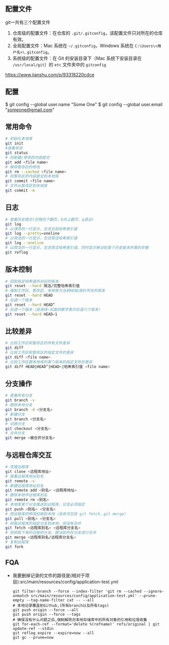 ## 配置文件

git一共有三个配置文件

1. 仓库级的配置文件：在仓库的 `.git/.gitconfig`，该配置文件只对所在的仓库有效。
2. 全局配置文件：Mac 系统在 `~/.gitconfig`，Windows 系统在 `C:\Users\<用户名>\.gitconfig`。
3. 系统级的配置文件：在 Git 的安装目录下（Mac 系统下安装目录在 `/usr/local/git`）的 `etc` 文件夹中的 `gitconfig`

https://www.jianshu.com/p/93318220cdce

## 配置

$ git config --global user.name "Some One"
$ git config --global user.email "someone@gmail.com"



## 常用命令

```bash
# 初始化本地库
git init
#查看状态
git status
# 将新建/修改的内容提交
git add <file name>
# 移除暂存区的修改
git rm --cached <file name>
# 将暂存区的内容提交到本地库
git commit <file name>
# 文件从暂存区到本地库
git commit -m

```



## 日志

```bash
# 查看历史提交(空格向下翻页，b向上翻页，q退出)
git log
# 以漂亮的一行显示，包含全部哈希索引值
git log --pretty=oneline
# 以简洁的一行显示，包含简洁哈希索引值
git log --oneline
# 以简洁的一行显示，包含简洁哈希索引值，同时显示移动到某个历史版本所需的步数
git reflog
```

## 版本控制

```bash
# 回到指定哈希值所对应的版本
git reset --hard 简洁/完整哈希索引值
# 强制工作区、暂存区、本地库为当前HEAD指针所在的版本
git reset --hard HEAD
# 后退一个版本　
git reset --hard HEAD^
# 后退一个版本（波浪线~后面的数字表示后退几个版本）
git reset --hard HEAD~1
```

## 比较差异

```bash
# 比较工作区和暂存区的所有文件差异
git diff
# 比较工作区和暂存区的指定文件的差异
git diff <file name>
# 比较工作区跟本地库的某个版本的指定文件的差异
git diff HEAD|HEAD^|HEAD~|哈希索引值 <file name>
```

## 分支操作

```bash
# 查看所有分支
git branch -v
# 删除本地分支
git branch -d <分支名>
# 新建分支
git branch <分支名>
# 切换分支
git checkout <分支名>
# 合并分支
git merge <被合并分支名>
```

## 与远程仓库交互

```bash
# 克隆远程库
git clone <远程库地址>
# 查看远程库地址别名
git remote -v
# 新建远程库地址别名
git remote add <别名> <远程库地址>
# 删除本地中远程库别名
git remote rm <别名>
# 本地库某个分支推送到远程库，分支必须指定
git push <别名> <分支名>
# 把远程库的修改拉取到本地（该命令包括 git fetch，git merge）
git pull <别名> <分支名>
# 抓取远程库的指定分支到本地，但没有合并
git fetch <远程库别名> <远程库分支名>
# 将抓取下来的远程的分支，跟当前所在分支进行合并
git merge <远程库别名/远程库分支名>
# 复制远程库
git fork
```







## FQA

* 我要删掉记录的文件的路径是(相对于项目):src/main/resources/config/application-test.yml

    ```B
    git filter-branch --force --index-filter 'git rm --cached --ignore-unmatch src/main/resources/config/application-test.yml' --prune-empty --tag-name-filter cat -- --all
    # 本地记录覆盖到Github,(所有branch以及所有tags)
    git push origin --force --all
    git push origin --force --tags
    # 确保没有什么问题之后,强制解除对本地存储库中的所有对象的引用和垃圾收集
    git for-each-ref --format='delete %(refname)' refs/original | git update-ref --stdin
    git reflog expire --expire=now --all
    git gc --prune=now
    ```

    
    

# 


